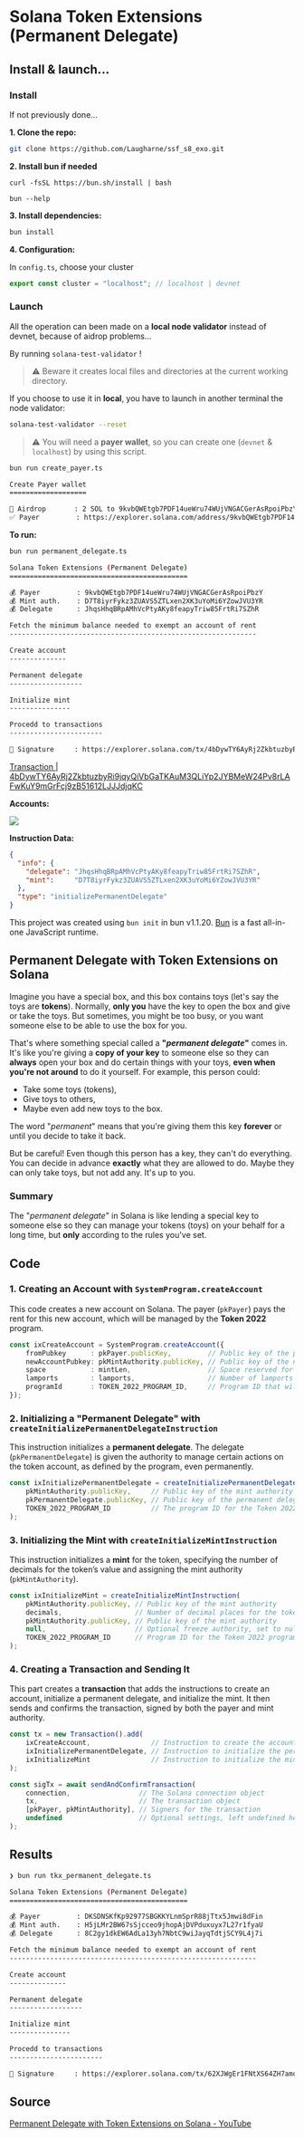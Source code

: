 # Solana Token Extensions (Permanent Delegate)

## Install & launch...

### Install

If not previously done...

**1. Clone the repo:**

```bash
git clone https://github.com/Laugharne/ssf_s8_exo.git
```
**2. Install bun if needed**

`curl -fsSL https://bun.sh/install | bash`

`bun --help`


**3. Install dependencies:**

```bash
bun install
```
**4. Configuration:**

In `config.ts`, choose your cluster

```typescript
export const cluster = "localhost"; // localhost | devnet
```

### Launch

All the operation can been made on a **local node validator** instead of devnet, because of aidrop problems...

By running `solana-test-validator` !

> ⚠️ Beware it creates local files and directories at the current working directory.

If you choose to use it in **local**, you have to launch in another terminal the node validator:

```bash
solana-test-validator --reset
```

> ⚠️ You will need a **payer wallet**, so you can create one (`devnet` & `localhost`) by using this script.

```bash
bun run create_payer.ts
```

```bash
Create Payer wallet
===================

🏧 Airdrop       : 2 SOL to 9kvbQWEtgb7PDF14ueWru74WUjVNGACGerAsRpoiPbzY
✅ Payer         : https://explorer.solana.com/address/9kvbQWEtgb7PDF14ueWru74WUjVNGACGerAsRpoiPbzY?cluster=devnet
```


**To run:**

```bash
bun run permanent_delegate.ts
```

```bash
Solana Token Extensions (Permanent Delegate)
============================================

💰 Payer         : 9kvbQWEtgb7PDF14ueWru74WUjVNGACGerAsRpoiPbzY
💰 Mint auth.    : D7T8iyrFykz3ZUAVS5ZTLxen2XK3uYoMi6YZowJVU3YR
💰 Delegate      : JhqsHhqBRpAMhVcPtyAKy8feapyTriw85FrtRi7SZhR

Fetch the minimum balance needed to exempt an account of rent
-------------------------------------------------------------

Create account
--------------

Permanent delegate
------------------

Initialize mint
---------------

Procedd to transactions
-----------------------

🚀 Signature     : https://explorer.solana.com/tx/4bDywTY6AyRj2ZkbtuzbyRi9jqyQiVbGaTKAuM3QLiYp2JYBMeW24Pv8rLAFwKuY9mGrFcj9zB51612LJJJdjqKC?cluster=devnet
```

[Transaction | 4bDywTY6AyRj2ZkbtuzbyRi9jqyQiVbGaTKAuM3QLiYp2JYBMeW24Pv8rLAFwKuY9mGrFcj9zB51612LJJJdjqKC](https://explorer.solana.com/tx/4bDywTY6AyRj2ZkbtuzbyRi9jqyQiVbGaTKAuM3QLiYp2JYBMeW24Pv8rLAFwKuY9mGrFcj9zB51612LJJJdjqKC?cluster=devnet)

**Accounts:**

![](2024-10-09-14-17-11.png)

**Instruction Data:**

```json
{
  "info": {
    "delegate": "JhqsHhqBRpAMhVcPtyAKy8feapyTriw85FrtRi7SZhR",
    "mint":     "D7T8iyrFykz3ZUAVS5ZTLxen2XK3uYoMi6YZowJVU3YR"
  },
  "type": "initializePermanentDelegate"
}
```

This project was created using `bun init` in bun v1.1.20. [Bun](https://bun.sh) is a fast all-in-one JavaScript runtime.

## Permanent Delegate with Token Extensions on Solana

Imagine you have a special box, and this box contains toys (let's say the toys are **tokens**). Normally, **only you** have the key to open the box and give or take the toys. But sometimes, you might be too busy, or you want someone else to be able to use the box for you.

That's where something special called a **"_permanent delegate_"** comes in. It's like you're giving a **copy of your key** to someone else so they can **always** open your box and do certain things with your toys, **even when you're not around** to do it yourself. For example, this person could:
- Take some toys (tokens),
- Give toys to others,
- Maybe even add new toys to the box.

The word "_permanent_" means that you're giving them this key **forever** or until you decide to take it back.

But be careful! Even though this person has a key, they can't do everything. You can decide in advance **exactly** what they are allowed to do. Maybe they can only take toys, but not add any. It's up to you.

### Summary
The "_permanent delegate_" in Solana is like lending a special key to someone else so they can manage your tokens (toys) on your behalf for a long time, but **only** according to the rules you've set.


## Code

### 1. Creating an Account with `SystemProgram.createAccount`

This code creates a new account on Solana. The payer (`pkPayer`) pays the rent for this new account, which will be managed by the **Token 2022** program.

```typescript
const ixCreateAccount = SystemProgram.createAccount({
	fromPubkey      : pkPayer.publicKey,         // Public key of the paying account
	newAccountPubkey: pkMintAuthority.publicKey, // Public key of the newly created account for the mint authority
	space           : mintLen,                   // Space reserved for this account (in bytes)
	lamports        : lamports,                  // Number of lamports (Solana) sent to cover the rent for the account
	programId       : TOKEN_2022_PROGRAM_ID,     // Program ID that will manage this account (in this case, the Token 2022 program)
});
```


### 2. Initializing a "Permanent Delegate" with `createInitializePermanentDelegateInstruction`

This instruction initializes a **permanent delegate**. The delegate (`pkPermanentDelegate`) is given the authority to manage certain actions on the token account, as defined by the program, even permanently.

```typescript
const ixInitializePermanentDelegate = createInitializePermanentDelegateInstruction(
	pkMintAuthority.publicKey,     // Public key of the mint authority
	pkPermanentDelegate.publicKey, // Public key of the permanent delegate
	TOKEN_2022_PROGRAM_ID          // The program ID for the Token 2022 program
);
```


### 3. Initializing the Mint with `createInitializeMintInstruction`

This instruction initializes a **mint** for the token, specifying the number of decimals for the token’s value and assigning the mint authority (`pkMintAuthority`).

```typescript
const ixInitializeMint = createInitializeMintInstruction(
	pkMintAuthority.publicKey, // Public key of the mint authority
	decimals,                  // Number of decimal places for the tokens
	pkMintAuthority.publicKey, // Public key of the mint authority
	null,                      // Optional freeze authority, set to null in this case
	TOKEN_2022_PROGRAM_ID      // Program ID for the Token 2022 program
);
```


### 4. Creating a Transaction and Sending It

This part creates a **transaction** that adds the instructions to create an account, initialize a permanent delegate, and initialize the mint. It then sends and confirms the transaction, signed by both the payer and mint authority.

```typescript
const tx = new Transaction().add(
	ixCreateAccount,               // Instruction to create the account
	ixInitializePermanentDelegate, // Instruction to initialize the permanent delegate
	ixInitializeMint               // Instruction to initialize the mint
);

const sigTx = await sendAndConfirmTransaction(
	connection,                 // The Solana connection object
	tx,                         // The transaction object
	[pkPayer, pkMintAuthority], // Signers for the transaction
	undefined                   // Optional settings, left undefined here
);
```

## Results

```bash
❯ bun run tkx_permanent_delegate.ts

Solana Token Extensions (Permanent Delegate)
============================================

💰 Payer         : DKSDNSKfKp92977SBGKKYLnmSprR88jTtx5Jmwi8dFin
💰 Mint auth.    : H5jLMr2BW67sSjcceo9jhopAjDVPduxuyx7L27r1fyaU
💰 Delegate      : 8C2gy1dkEW6AdLa13yh7NbtC9wiJayqTdtjSCY9L4j7i

Fetch the minimum balance needed to exempt an account of rent
-------------------------------------------------------------

Create account
--------------

Permanent delegate
------------------

Initialize mint
---------------

Procedd to transactions
-----------------------

🚀 Signature     : https://explorer.solana.com/tx/62XJWgEr1FNtXS64ZH7amqm4FqULJB99YG2ihPANsoDRTgeo25Y2A3uf8QQY1FxmD6rTeiYSg7Vn5DjkMix31oSn?cluster=localhost
```


## Source

[Permanent Delegate with Token Extensions on Solana - YouTube](https://www.youtube.com/watch?v=pro4hlJpHG4)

